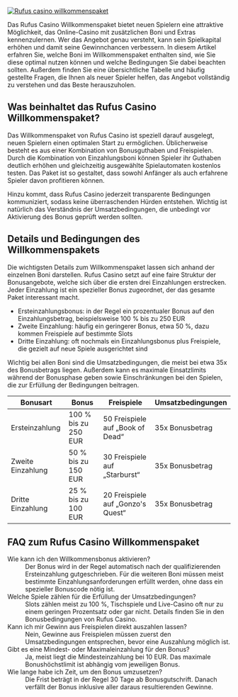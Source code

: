 [![Rufus casino willkommenspaket](https://123-caf.pages.dev/gitsignup.png)](https://vrmoo.ru/Bt82HjjY)

<p>Das Rufus Casino Willkommenspaket bietet neuen Spielern eine attraktive Möglichkeit, das Online-Casino mit zusätzlichen Boni und Extras kennenzulernen. Wer das Angebot genau versteht, kann sein Spielkapital erhöhen und damit seine Gewinnchancen verbessern. In diesem Artikel erfahren Sie, welche Boni im Willkommenspaket enthalten sind, wie Sie diese optimal nutzen können und welche Bedingungen Sie dabei beachten sollten. Außerdem finden Sie eine übersichtliche Tabelle und häufig gestellte Fragen, die Ihnen als neuer Spieler helfen, das Angebot vollständig zu verstehen und das Beste herauszuholen.</p>  <h2>Was beinhaltet das Rufus Casino Willkommenspaket?</h2> <p>Das Willkommenspaket von Rufus Casino ist speziell darauf ausgelegt, neuen Spielern einen optimalen Start zu ermöglichen. Üblicherweise besteht es aus einer Kombination von Bonusguthaben und Freispielen. Durch die Kombination von Einzahlungsboni können Spieler ihr Guthaben deutlich erhöhen und gleichzeitig ausgewählte Spielautomaten kostenlos testen. Das Paket ist so gestaltet, dass sowohl Anfänger als auch erfahrene Spieler davon profitieren können.</p> <p>Hinzu kommt, dass Rufus Casino jederzeit transparente Bedingungen kommuniziert, sodass keine überraschenden Hürden entstehen. Wichtig ist natürlich das Verständnis der Umsatzbedingungen, die unbedingt vor Aktivierung des Bonus geprüft werden sollten.</p>  <h2>Details und Bedingungen des Willkommenspakets</h2> <p>Die wichtigsten Details zum Willkommenspaket lassen sich anhand der einzelnen Boni darstellen. Rufus Casino setzt auf eine faire Struktur der Bonusangebote, welche sich über die ersten drei Einzahlungen erstrecken. Jeder Einzahlung ist ein spezieller Bonus zugeordnet, der das gesamte Paket interessant macht.</p> <ul>   <li>Ersteinzahlungsbonus: in der Regel ein prozentualer Bonus auf den Einzahlungsbetrag, beispielsweise 100 % bis zu 250 EUR</li>   <li>Zweite Einzahlung: häufig ein geringerer Bonus, etwa 50 %, dazu kommen Freispiele auf bestimmte Slots</li>   <li>Dritte Einzahlung: oft nochmals ein Einzahlungsbonus plus Freispiele, die gezielt auf neue Spiele ausgerichtet sind</li> </ul> <p>Wichtig bei allen Boni sind die Umsatzbedingungen, die meist bei etwa 35x des Bonusbetrags liegen. Außerdem kann es maximale Einsatzlimits während der Bonusphase geben sowie Einschränkungen bei den Spielen, die zur Erfüllung der Bedingungen beitragen.</p>  <table>   <thead>     <tr>       <th>Bonusart</th>       <th>Bonus</th>       <th>Freispiele</th>       <th>Umsatzbedingungen</th>     </tr>   </thead>   <tbody>     <tr>       <td>Ersteinzahlung</td>       <td>100 % bis zu 250 EUR</td>       <td>50 Freispiele auf „Book of Dead“</td>       <td>35x Bonusbetrag</td>     </tr>     <tr>       <td>Zweite Einzahlung</td>       <td>50 % bis zu 150 EUR</td>       <td>30 Freispiele auf „Starburst“</td>       <td>35x Bonusbetrag</td>     </tr>     <tr>       <td>Dritte Einzahlung</td>       <td>25 % bis zu 100 EUR</td>       <td>20 Freispiele auf „Gonzo's Quest“</td>       <td>35x Bonusbetrag</td>     </tr>   </tbody> </table>  <h2>FAQ zum Rufus Casino Willkommenspaket</h2> <dl>   <dt>Wie kann ich den Willkommensbonus aktivieren?</dt>   <dd>Der Bonus wird in der Regel automatisch nach der qualifizierenden Ersteinzahlung gutgeschrieben. Für die weiteren Boni müssen meist bestimmte Einzahlungsanforderungen erfüllt werden, ohne dass ein spezieller Bonuscode nötig ist.</dd>    <dt>Welche Spiele zählen für die Erfüllung der Umsatzbedingungen?</dt>   <dd>Slots zählen meist zu 100 %, Tischspiele und Live-Casino oft nur zu einem geringen Prozentsatz oder gar nicht. Details finden Sie in den Bonusbedingungen von Rufus Casino.</dd>    <dt>Kann ich mir Gewinn aus Freispielen direkt auszahlen lassen?</dt>   <dd>Nein, Gewinne aus Freispielen müssen zuerst den Umsatzbedingungen entsprechen, bevor eine Auszahlung möglich ist.</dd>    <dt>Gibt es eine Mindest- oder Maximaleinzahlung für den Bonus?</dt>   <dd>Ja, meist liegt die Mindesteinzahlung bei 10 EUR. Das maximale Bonushöchstlimit ist abhängig vom jeweiligen Bonus.</dd>    <dt>Wie lange habe ich Zeit, um den Bonus umzusetzen?</dt>   <dd>Die Frist beträgt in der Regel 30 Tage ab Bonusgutschrift. Danach verfällt der Bonus inklusive aller daraus resultierenden Gewinne.</dd> </dl>